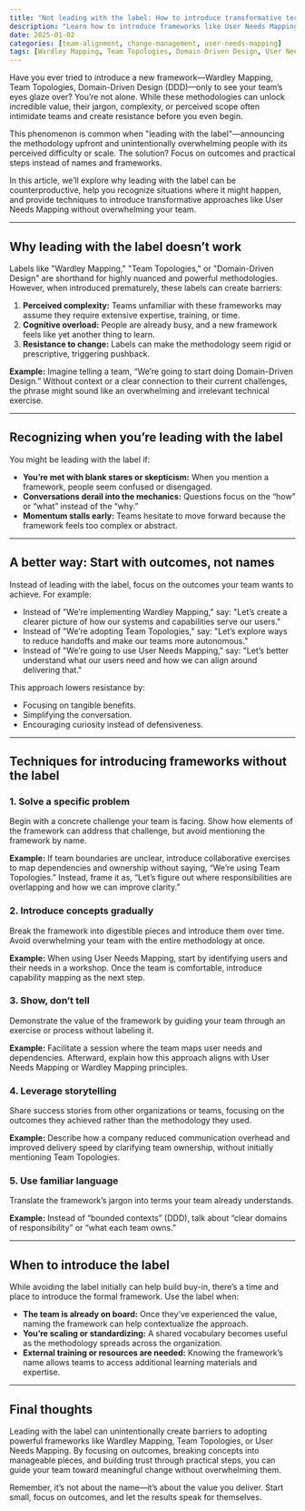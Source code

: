 ```yaml
---
title: "Not leading with the label: How to introduce transformative techniques without overwhelming your teams"
description: "Learn how to introduce frameworks like User Needs Mapping, Wardley Mapping, or Team Topologies without overwhelming your teams by focusing on practical outcomes instead of labels."
date: 2025-01-02
categories: [team-alignment, change-management, user-needs-mapping]
tags: [Wardley Mapping, Team Topologies, Domain-Driven Design, User Needs Mapping, organizational change]
---
```


Have you ever tried to introduce a new framework—Wardley Mapping, Team Topologies, Domain-Driven Design (DDD)—only to see your team’s eyes glaze over? You’re not alone. While these methodologies can unlock incredible value, their jargon, complexity, or perceived scope often intimidate teams and create resistance before you even begin.

This phenomenon is common when "leading with the label"—announcing the methodology upfront and unintentionally overwhelming people with its perceived difficulty or scale. The solution? Focus on outcomes and practical steps instead of names and frameworks.

In this article, we’ll explore why leading with the label can be counterproductive, help you recognize situations where it might happen, and provide techniques to introduce transformative approaches like User Needs Mapping without overwhelming your team.

---

## Why leading with the label doesn’t work

Labels like "Wardley Mapping," "Team Topologies," or "Domain-Driven Design" are shorthand for highly nuanced and powerful methodologies. However, when introduced prematurely, these labels can create barriers:

1. **Perceived complexity:** Teams unfamiliar with these frameworks may assume they require extensive expertise, training, or time.
2. **Cognitive overload:** People are already busy, and a new framework feels like yet another thing to learn.
3. **Resistance to change:** Labels can make the methodology seem rigid or prescriptive, triggering pushback.

**Example:** Imagine telling a team, “We’re going to start doing Domain-Driven Design.” Without context or a clear connection to their current challenges, the phrase might sound like an overwhelming and irrelevant technical exercise.

---

## Recognizing when you’re leading with the label

You might be leading with the label if:

- **You’re met with blank stares or skepticism:** When you mention a framework, people seem confused or disengaged.
- **Conversations derail into the mechanics:** Questions focus on the “how” or “what” instead of the “why.”
- **Momentum stalls early:** Teams hesitate to move forward because the framework feels too complex or abstract.

---

## A better way: Start with outcomes, not names

Instead of leading with the label, focus on the outcomes your team wants to achieve. For example:

- Instead of "We’re implementing Wardley Mapping," say: "Let’s create a clearer picture of how our systems and capabilities serve our users."
- Instead of "We’re adopting Team Topologies," say: "Let’s explore ways to reduce handoffs and make our teams more autonomous."
- Instead of "We’re going to use User Needs Mapping," say: "Let’s better understand what our users need and how we can align around delivering that."

This approach lowers resistance by:
- Focusing on tangible benefits.
- Simplifying the conversation.
- Encouraging curiosity instead of defensiveness.

---

## Techniques for introducing frameworks without the label

### 1. Solve a specific problem

Begin with a concrete challenge your team is facing. Show how elements of the framework can address that challenge, but avoid mentioning the framework by name.

**Example:** If team boundaries are unclear, introduce collaborative exercises to map dependencies and ownership without saying, “We’re using Team Topologies.” Instead, frame it as, “Let’s figure out where responsibilities are overlapping and how we can improve clarity.”

### 2. Introduce concepts gradually

Break the framework into digestible pieces and introduce them over time. Avoid overwhelming your team with the entire methodology at once.

**Example:** When using User Needs Mapping, start by identifying users and their needs in a workshop. Once the team is comfortable, introduce capability mapping as the next step.

### 3. Show, don’t tell

Demonstrate the value of the framework by guiding your team through an exercise or process without labeling it.

**Example:** Facilitate a session where the team maps user needs and dependencies. Afterward, explain how this approach aligns with User Needs Mapping or Wardley Mapping principles.

### 4. Leverage storytelling

Share success stories from other organizations or teams, focusing on the outcomes they achieved rather than the methodology they used.

**Example:** Describe how a company reduced communication overhead and improved delivery speed by clarifying team ownership, without initially mentioning Team Topologies.

### 5. Use familiar language

Translate the framework’s jargon into terms your team already understands.

**Example:** Instead of “bounded contexts” (DDD), talk about “clear domains of responsibility” or “what each team owns.”

---

## When to introduce the label

While avoiding the label initially can help build buy-in, there’s a time and place to introduce the formal framework. Use the label when:
- **The team is already on board:** Once they’ve experienced the value, naming the framework can help contextualize the approach.
- **You’re scaling or standardizing:** A shared vocabulary becomes useful as the methodology spreads across the organization.
- **External training or resources are needed:** Knowing the framework’s name allows teams to access additional learning materials and expertise.

---

## Final thoughts

Leading with the label can unintentionally create barriers to adopting powerful frameworks like Wardley Mapping, Team Topologies, or User Needs Mapping. By focusing on outcomes, breaking concepts into manageable pieces, and building trust through practical steps, you can guide your team toward meaningful change without overwhelming them.

Remember, it’s not about the name—it’s about the value you deliver. Start small, focus on outcomes, and let the results speak for themselves.

